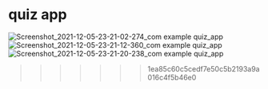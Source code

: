 # quiz app

![Screenshot_2021-12-05-23-21-02-274_com example quiz_app](https://user-images.githubusercontent.com/74367453/144766803-125824fd-86cb-4616-8c4c-262873c43b74.png)
![Screenshot_2021-12-05-23-21-12-360_com example quiz_app](https://user-images.githubusercontent.com/74367453/144766810-c49e0ac5-02c1-481a-9d84-5a117adbcdf7.png)
![Screenshot_2021-12-05-23-21-20-238_com example quiz_app](https://user-images.githubusercontent.com/74367453/144766814-dd687088-c08a-41fd-bdf2-86d6885798cc.png)
>>>>>>> 1ea85c60c5cedf7e50c5b2193a9a016c4f5b46e0
